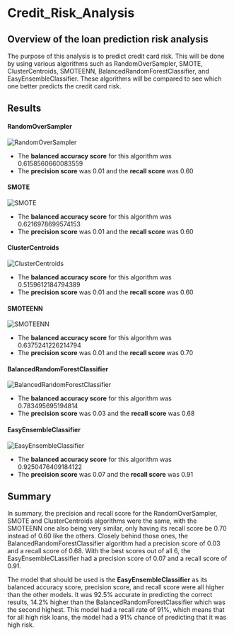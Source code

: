 # Credit_Risk_Analysis

## Overview of the loan prediction risk analysis
The purpose of this analysis is to predict credit card risk. This will be done by using various algorithms such as RandomOverSampler, SMOTE, ClusterCentroids, SMOTEENN, BalancedRandomForestClassifier, and EasyEnsembleClassifier. These algorithms will be compared to see which one better predicts the credit card risk.

## Results

#### RandomOverSampler

![RandomOverSampler](https://user-images.githubusercontent.com/64383146/187827869-247f584c-5362-44c7-abfa-28fc0e3a1bfa.png)

- The **balanced accuracy score** for this algorithm was 0.6158560660083559
- The **precision score** was 0.01 and the **recall score** was 0.60

#### SMOTE

![SMOTE](https://user-images.githubusercontent.com/64383146/187827808-f6247d64-2036-4f62-8f76-bd0707ed6da5.png)

- The **balanced accuracy score** for this algorithm was 0.6216978699574153
- The **precision score** was 0.01 and the **recall score** was 0.60

#### ClusterCentroids

![ClusterCentroids](https://user-images.githubusercontent.com/64383146/187827906-fd2acc01-f0ad-41be-8a33-75fb35a2f59d.png)

- The **balanced accuracy score** for this algorithm was 0.5159612184794389
- The **precision score** was 0.01 and the **recall score** was 0.60

#### SMOTEENN

![SMOTEENN](https://user-images.githubusercontent.com/64383146/187827163-1426334b-12b0-4bba-9e86-a3c4211fcc6b.png)

- The **balanced accuracy score** for this algorithm was 0.6375241226214794
- The **precision score** was 0.01 and the **recall score** was 0.70

#### BalancedRandomForestClassifier

![BalancedRandomForestClassifier](https://user-images.githubusercontent.com/64383146/187827341-66222a7a-d365-408b-9a68-e08b43e8107e.png)

- The **balanced accuracy score** for this algorithm was 0.783495695194814
- The **precision score** was 0.03 and the **recall score** was 0.68

#### EasyEnsembleClassifier

![EasyEnsembleClassifier](https://user-images.githubusercontent.com/64383146/187827497-a6720a36-07fb-49ea-a2f9-39b9aeceda2a.png)

- The **balanced accuracy score** for this algorithm was 0.9250476409184122
- The **precision score** was 0.07 and the **recall score** was 0.91

## Summary

In summary, the precision and recall score for the RandomOverSampler, SMOTE and ClusterCentroids algorithms were the same, with the SMOTEENN one also being very similar, only having its recall score be 0.70 instead of 0.60 like the others. Closely behind those ones, the BalancedRandomForestClassifier algorithm had a precision score of 0.03 and a recall score of 0.68. With the best scores out of all 6, the EasyEnsembleCLassifier had a precision score of 0.07 and a recall score of 0.91.

The model that should be used is the **EasyEnsembleClassifier** as its balanced accuracy score, precision score, and recall score were all higher than the other models. It was 92.5% accurate in predicting the correct results, 14.2% higher than the BalancedRandomForestClassifier which was the second highest. This model had a recall rate of 91%, which means that for all high risk loans, the model had a 91%  chance of predicting that it was high risk.
